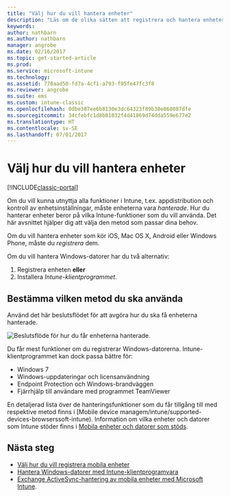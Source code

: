 ```yaml
---
title: "Välj hur du vill hantera enheter"
description: "Läs om de olika sätten att registrera och hantera enheter."
keywords: 
author: nathbarn
ms.author: nathbarn
manager: angrobe
ms.date: 02/16/2017
ms.topic: get-started-article
ms.prod: 
ms.service: microsoft-intune
ms.technology: 
ms.assetid: 770aad50-fd7a-4cf1-a793-f95fe47fc3f8
ms.reviewer: angrobe
ms.suite: ems
ms.custom: intune-classic
ms.openlocfilehash: 0dbe387ee6b8130e3dc64323f89b38e868087dfe
ms.sourcegitcommit: 34cfebfc1d8b81032f4d41869d74dda559e677e2
ms.translationtype: HT
ms.contentlocale: sv-SE
ms.lasthandoff: 07/01/2017
---
```

# <a name="choose-how-to-manage-devices"></a>Välj hur du vill hantera enheter

[!INCLUDE[classic-portal](../includes/classic-portal.md)]

Om du vill kunna utnyttja alla funktioner i Intune, t.ex. appdistribution och kontroll av enhetsinställningar, måste enheterna vara *hanterade*. Hur du hanterar enheter beror på vilka Intune-funktioner som du vill använda. Det här avsnittet hjälper dig att välja den metod som passar dina behov.

Om du vill hantera enheter som kör iOS, Mac OS X, Android eller Windows Phone, måste du *registrera* dem.

Om du vill hantera Windows-datorer har du två alternativ:

1. Registrera enheten **eller**
2. Installera *Intune-klientprogrammet*.

## <a name="decide-which-method-to-use"></a>Bestämma vilken metod du ska använda
Använd det här beslutsflödet för att avgöra hur du ska få enheterna hanterade.

![Beslutsflöde för hur du får enheterna hanterade.](./media/choose-manage-method.png)

Du får mest funktioner om du registrerar Windows-datorerna. Intune-klientprogrammet kan dock passa bättre för:

- Windows 7
- Windows-uppdateringar och licensanvändning
- Endpoint Protection och Windows-brandväggen
- Fjärrhjälp till användare med programmet TeamViewer

En detaljerad lista över de hanteringsfunktioner som du får tillgång till med respektive metod finns i [Mobile device managem/intune/supported-devices-browserssoft-intune).
Information om vilka enheter och datorer som Intune stöder finns i [Mobila enheter och datorer som stöds](/intune/supported-devices-browsers#intune-supported-devices).

## <a name="next-steps"></a>Nästa steg

- [Välj hur du vill registrera mobila enheter](/intune-classic/get-started/choose-how-to-enroll-devices1)
- [Hantera Windows-datorer med Intune-klientprogramvara](/intune-classic/deploy-use/manage-windows-pcs-with-microsoft-intune)
- [Exchange ActiveSync-hantering av mobila enheter med Microsoft Intune](/intune-classic/deploy-use/mobile-device-management-with-exchange-activesync-and-microsoft-intune).
